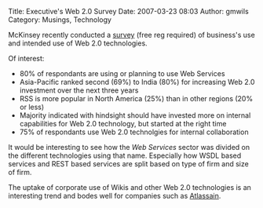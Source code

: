 Title: Executive's Web 2.0 Survey
Date: 2007-03-23 08:03
Author: gmwils
Category: Musings, Technology

McKinsey recently conducted a [survey][] (free reg required) of
business's use and intended use of Web 2.0 technologies.

Of interest:

-   80% of respondants are using or planning to use Web Services
-   Asia-Pacific ranked second (69%) to India (80%) for increasing Web
    2.0 investment over the next three years
-   RSS is more popular in North America (25%) than in other regions
    (20% or less)
-   Majority indicated with hindsight should have invested more on
    internal capabilities for Web 2.0 technology, but started at the
    right time
-   75% of respondants use Web 2.0 technolgies for internal
    collaboration

It would be interesting to see how the *Web Services* sector was divided
on the different technologies using that name. Especially how WSDL based
services and REST based services are split based on type of firm and
size of firm.

The uptake of corporate use of Wikis and other Web 2.0 technologies is
an interesting trend and bodes well for companies such as [Atlassain][].

  [survey]: http://www.mckinseyquarterly.com/article_abstract.aspx?ar=1913&l2=16&l3=16&srid=17&gp=0
  [Atlassain]: http://www.atlassian.com/software/confluence/
